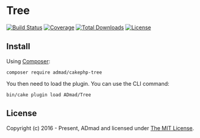 # Tree

[![Build Status](https://img.shields.io/travis/ADmad/cakephp-tree/master.svg?style=flat-square)](https://travis-ci.org/ADmad/cakephp-tree)
[![Coverage](https://img.shields.io/codecov/c/github/ADmad/cakephp-tree.svg?style=flat-square)](https://codecov.io/github/ADmad/cakephp-tree)
[![Total Downloads](https://img.shields.io/packagist/dt/ADmad/cakephp-tree.svg?style=flat-square)](https://packagist.org/packages/ADmad/cakephp-tree)
[![License](https://img.shields.io/badge/license-MIT-blue.svg?style=flat-square)](LICENSE)

## Install

Using [Composer][composer]:

```
composer require admad/cakephp-tree
```

You then need to load the plugin. You can use the CLI command:

```
bin/cake plugin load ADmad/Tree
```

## License

Copyright (c) 2016 - Present, ADmad and licensed under [The MIT License][mit].

[composer]:http://getcomposer.org
[mit]:http://www.opensource.org/licenses/mit-license.php
